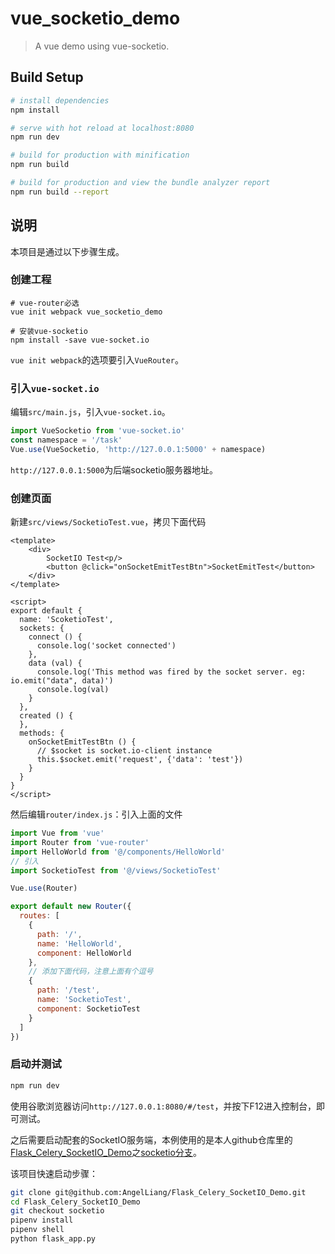 # vue_socketio_demo

> A vue demo using vue-socketio.

## Build Setup

``` bash
# install dependencies
npm install

# serve with hot reload at localhost:8080
npm run dev

# build for production with minification
npm run build

# build for production and view the bundle analyzer report
npm run build --report
```

## 说明

本项目是通过以下步骤生成。


### 创建工程

```
# vue-router必选
vue init webpack vue_socketio_demo

# 安装vue-socketio
npm install -save vue-socket.io
```

`vue init webpack`的选项要引入`VueRouter`。

### 引入`vue-socket.io`

编辑`src/main.js`，引入`vue-socket.io`。

```js
import VueSocketio from 'vue-socket.io'
const namespace = '/task'
Vue.use(VueSocketio, 'http://127.0.0.1:5000' + namespace)
```

`http://127.0.0.1:5000`为后端socketio服务器地址。

### 创建页面

新建`src/views/SocketioTest.vue`，拷贝下面代码

```
<template>
    <div>
        SocketIO Test<p/>
        <button @click="onSocketEmitTestBtn">SocketEmitTest</button>
    </div>
</template>

<script>
export default {
  name: 'ScoketioTest',
  sockets: {
    connect () {
      console.log('socket connected')
    },
    data (val) {
      console.log('This method was fired by the socket server. eg: io.emit("data", data)')
      console.log(val)
    }
  },
  created () {
  },
  methods: {
    onSocketEmitTestBtn () {
      // $socket is socket.io-client instance
      this.$socket.emit('request', {'data': 'test'})
    }
  }
}
</script>
```

然后编辑`router/index.js`：引入上面的文件

```js
import Vue from 'vue'
import Router from 'vue-router'
import HelloWorld from '@/components/HelloWorld'
// 引入
import SocketioTest from '@/views/SocketioTest'

Vue.use(Router)

export default new Router({
  routes: [
    {
      path: '/',
      name: 'HelloWorld',
      component: HelloWorld
    },
    // 添加下面代码，注意上面有个逗号
    {
      path: '/test',
      name: 'SocketioTest',
      component: SocketioTest
    }
  ]
})

```

### 启动并测试

```bash
npm run dev
```

使用谷歌浏览器访问`http://127.0.0.1:8080/#/test`，并按下F12进入控制台，即可测试。

之后需要启动配套的SocketIO服务端，本例使用的是本人github仓库里的[Flask_Celery_SocketIO_Demo](https://github.com/AngelLiang/Flask_Celery_SocketIO_Demo)之[socketio分支](https://github.com/AngelLiangFlask_Celery_SocketIO_Demo/tree/socketio)。

该项目快速启动步骤：

```bash
git clone git@github.com:AngelLiang/Flask_Celery_SocketIO_Demo.git
cd Flask_Celery_SocketIO_Demo
git checkout socketio
pipenv install
pipenv shell
python flask_app.py
```
